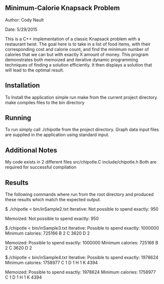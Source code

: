 Minimum-Calorie Knapsack Problem
-------------------
Author: Cody Nault

Date: 5/29/2015

This is a C++ implementation of a classic Knapsack problem with a restaurant twist. 
The goal here is to take in a list of food items, with their corresponding cost and calorie count, 
and find the minimum number of calories that we can but with exactly X amount of money.
This program demonstrates both memoized and iterative dynamic programming techniques of finding a 
solution efficiently. It then displays a solution that will lead to the optimal result.

Installation
-------------------
To Install the application simple run make from the current project directory.
make compiles files to the bin directory

Running
-------------------
To run simply call ./chipotle from the project directory.
Graph data input files are supplied in the application using standard input.

Additional Notes
-------------------
My code exists in 2 different files
src/chipotle.C
include/chipotle.h
Both are required for successful compilation

Results
-------------------
The following commands where run from the root directory 
and produced these results which match the expected output.

$ ./chipotle < bin/inSample2.txt
Iterative:
Not possible to spend exactly: 950

Memoized:
Not possible to spend exactly: 950



$./chipotle < bin/inSample3.txt
Iterative:
Possible to spend exactly: 1000000
Minimum calories: 725166
B 2
C 3620
D 2

Memoized:
Possible to spend exactly: 1000000
Minimum calories: 725166
B 2
C 3620
D 2



$./chipotle < bin/inSample4.txt
Iterative:
Possible to spend exactly: 1978624
Minimum calories: 1758977
C 1
D 1
H 1
K 4394

Memoized:
Possible to spend exactly: 1978624
Minimum calories: 1758977
C 1
D 1
H 1
K 4394
